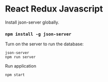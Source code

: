 # React Redux Javascript

Install json-server globally.

### `npm install -g json-server`

Turn on the server to run the database:

```
json-server
npm run server
```

Run application

```
npm start
```
